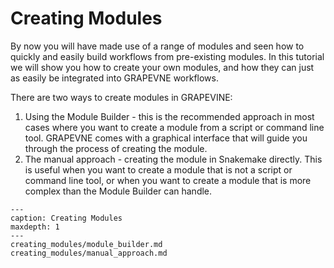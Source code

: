 # Creating Modules

By now you will have made use of a range of modules and seen how to quickly and easily build workflows from pre-existing modules. In this tutorial we will show you how to create your own modules, and how they can just as easily be integrated into GRAPEVNE workflows.

There are two ways to create modules in GRAPEVINE:
1. Using the Module Builder - this is the recommended approach in most cases where you want to create a module from a script or command line tool. GRAPEVNE comes with a graphical interface that will guide you through the process of creating the module.
2. The manual approach - creating the module in Snakemake directly. This is useful when you want to create a module that is not a script or command line tool, or when you want to create a module that is more complex than the Module Builder can handle.

```{toctree}
---
caption: Creating Modules
maxdepth: 1
---
creating_modules/module_builder.md
creating_modules/manual_approach.md
```
